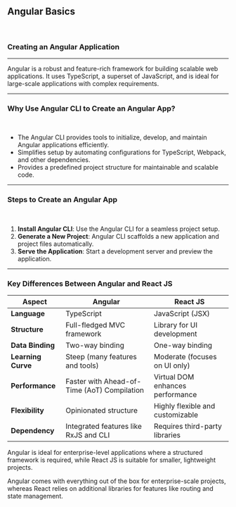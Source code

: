 ## Angular Basics
<br>

### Creating an Angular Application
---

Angular is a robust and feature-rich framework for building scalable web applications. It uses TypeScript, a superset of JavaScript, and is ideal for large-scale applications with complex requirements.

---

### Why Use Angular CLI to Create an Angular App?
<br>

- The Angular CLI provides tools to initialize, develop, and maintain Angular applications efficiently.
- Simplifies setup by automating configurations for TypeScript, Webpack, and other dependencies.
- Provides a predefined project structure for maintainable and scalable code.

---

### Steps to Create an Angular App
<br>

1. **Install Angular CLI**: Use the Angular CLI for a seamless project setup.
2. **Generate a New Project**: Angular CLI scaffolds a new application and project files automatically.
3. **Serve the Application**: Start a development server and preview the application.

---

### Key Differences Between Angular and React JS

<table class="comparisonTable">
    <thead>
        <tr class="tableHeader">
            <th class="tableCellHeader">Aspect</th>
            <th class="tableCellHeader">Angular</th>
            <th class="tableCellHeader">React JS</th>
        </tr>
    </thead>
    <tbody>
        <tr class="tableRow">
            <td class="tableCell"><strong>Language</strong></td>
            <td class="tableCell">TypeScript</td>
            <td class="tableCell">JavaScript (JSX)</td>
        </tr>
        <tr class="tableRow">
            <td class="tableCell"><strong>Structure</strong></td>
            <td class="tableCell">Full-fledged MVC framework</td>
            <td class="tableCell">Library for UI development</td>
        </tr>
        <tr class="tableRow">
            <td class="tableCell"><strong>Data Binding</strong></td>
            <td class="tableCell">Two-way binding</td>
            <td class="tableCell">One-way binding</td>
        </tr>
        <tr class="tableRow">
            <td class="tableCell"><strong>Learning Curve</strong></td>
            <td class="tableCell">Steep (many features and tools)</td>
            <td class="tableCell">Moderate (focuses on UI only)</td>
        </tr>
        <tr class="tableRow">
            <td class="tableCell"><strong>Performance</strong></td>
            <td class="tableCell">Faster with Ahead-of-Time (AoT) Compilation</td>
            <td class="tableCell">Virtual DOM enhances performance</td>
        </tr>
        <tr class="tableRow">
            <td class="tableCell"><strong>Flexibility</strong></td>
            <td class="tableCell">Opinionated structure</td>
            <td class="tableCell">Highly flexible and customizable</td>
        </tr>
        <tr class="tableRow">
            <td class="tableCell"><strong>Dependency</strong></td>
            <td class="tableCell">Integrated features like RxJS and CLI</td>
            <td class="tableCell">Requires third-party libraries</td>
        </tr>
    </tbody>
</table>

Angular is ideal for enterprise-level applications where a structured framework is required, while React JS is suitable for smaller, lightweight projects.

Angular comes with everything out of the box for enterprise-scale projects, whereas React relies on additional libraries for features like routing and state management.

